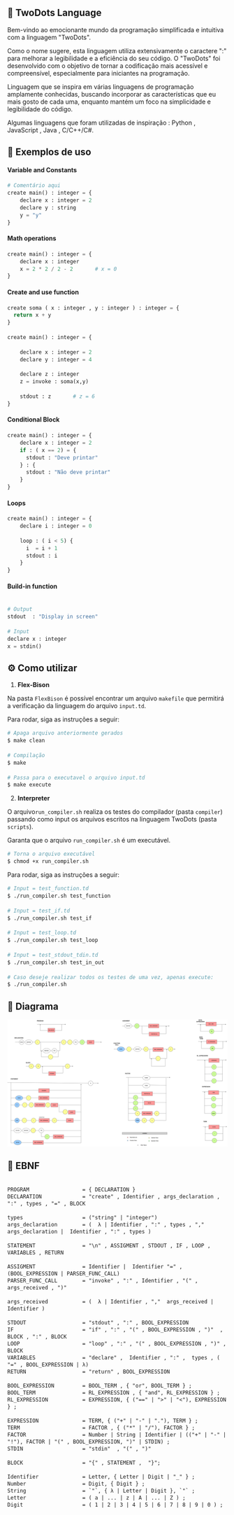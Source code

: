 ##  🐙️ TwoDots Language

Bem-vindo ao emocionante mundo da programação simplificada e intuitiva com a linguagem "TwoDots". 

Como o nome sugere, esta linguagem utiliza extensivamente o caractere ":" para melhorar a legibilidade e a eficiência do seu código. O "TwoDots" foi desenvolvido com o objetivo de tornar a codificação mais acessível e compreensível, especialmente para iniciantes na programação.

Linguagem que se inspira em várias linguagens de programação amplamente conhecidas, buscando incorporar as características que eu mais gosto de cada uma, enquanto mantém um foco na simplicidade e legibilidade do código. 

Algumas linguagens que foram utilizadas de inspiração : Python , JavaScript , Java , C/C++/C#.

## 📌️ Exemplos de uso

#### Variable and Constants

```python
# Comentário aqui
create main() : integer = {
    declare x : integer = 2
    declare y : string
    y = "y"
}
```
#### Math operations
```python
create main() : integer = {
    declare x : integer
    x = 2 * 2 / 2 - 2       # x = 0
}
```

#### Create and use function

```python
create soma ( x : integer , y : integer ) : integer = {
  return x + y
}

create main() : integer = {

    declare x : integer = 2
    declare y : integer = 4

    declare z : integer
    z = invoke : soma(x,y)

    stdout : z       # z = 6
}

```

#### Conditional Block
```python
create main() : integer = {
    declare x : integer = 2
    if : ( x == 2) = {
      stdout : "Deve printar" 
    } : {
      stdout : "Não deve printar"
    }
}
```

#### Loops

```python
create main() : integer = {
    declare i : integer = 0

    loop : ( i < 5) {
      i  = i + 1
      stdout : i
    }
}
```

#### Build-in function

```python

# Output
stdout  : "Display in screen"

# Input
declare x : integer
x = stdin()

```

## ⚙️ Como utilizar

1. **Flex-Bison**

Na pasta `FlexBison` é possível encontrar um arquivo `makefile` que permitirá a verificação da linguagem do arquivo `input.td`.

Para rodar, siga as instruções a seguir:

```bash
# Apaga arquivo anteriormente gerados 
$ make clean 

# Compilação
$ make

# Passa para o executavel o arquivo input.td
$ make execute
```

2. **Interpreter**

O arquivo`run_compiler.sh` realiza os testes do compilador (pasta `compiler`) passando como input os arquivos escritos na linguagem TwoDots (pasta `scripts`).

Garanta que o arquivo `run_compiler.sh` é um executável.

```bash
# Torna o arquivo executável
$ chmod +x run_compiler.sh
```

Para rodar, siga as instruções a seguir:

```bash
# Input = test_function.td
$ ./run_compiler.sh test_function

# Input = test_if.td
$ ./run_compiler.sh test_if

# Input = test_loop.td
$ ./run_compiler.sh test_loop

# Input = test_stdout_tdin.td
$ ./run_compiler.sh test_in_out

# Caso deseje realizar todos os testes de uma vez, apenas execute:
$ ./run_compiler.sh
```

## 📌️ Diagrama

<img alt = "Diagrama da linguagem" src= "TwoDots.png"/>

## 🎯️ EBNF

```mysql

PROGRAM                 = { DECLARATION }
DECLARATION             = "create" , Identifier , args_declaration , ":" , types , "=" , BLOCK

types                   = ("string" | "integer")
args_declaration        = (  λ | Identifier , ":" , types , ","  args_declaration |  Identifier , ":" , types )

STATEMENT               = "\n" , ASSIGMENT , STDOUT , IF , LOOP , VARIABLES , RETURN 

ASSIGMENT               = Identifier |  Identifier "=" , (BOOL_EXPRESSION | PARSER_FUNC_CALL)
PARSER_FUNC_CALL        = "invoke" , ":" , Identifier , "(" , args_received , ")"

args_received           = (  λ | Identifier , ","  args_received |  Identifier )

STDOUT                  = "stdout" , ":" , BOOL_EXPRESSION
IF                      = "if" , ":" , "(" , BOOL_EXPRESSION , ")"  , BLOCK , ":" , BLOCK
LOOP                    = "loop" , ":" , "(" , BOOL_EXPRESSION , ")" , BLOCK
VARIABLES               = "declare" ,  Identifier , ":" ,  types , ( "=" , BOOL_EXPRESSION | λ)
RETURN                  = "return" , BOOL_EXPRESSION

BOOL_EXPRESSION         = BOOL_TERM , { "or", BOOL_TERM } ;
BOOL_TERM               = RL_EXPRESSION , { "and", RL_EXPRESSION } ;
RL_EXPRESSION           = EXPRESSION, { ("==" | ">" | "<"), EXPRESSION } ;

EXPRESSION              = TERM, { ("+" | "-" | "."), TERM } ;
TERM                    = FACTOR , { ("*" | "/"), FACTOR } ;
FACTOR                  = Number | String | Identifier | (("+" | "-" | "!"), FACTOR | "(" , BOOL_EXPRESSION, ")" | STDIN) ;
STDIN                   = "stdin"  , "(" , ")"

BLOCK                   = "{" , STATEMENT ,  "}";

Identifier              = Letter, { Letter | Digit | "_" } ;
Number                  = Digit, { Digit } ;
String                  = `"`, { λ | Letter | Digit }, `"` ;
Letter                  = ( a | ... | z | A | ... | Z ) ;
Digit                   = ( 1 | 2 | 3 | 4 | 5 | 6 | 7 | 8 | 9 | 0 ) ;

```
